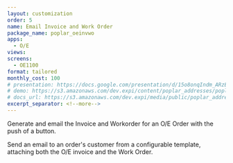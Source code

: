 ```yaml
---
layout: customization
order: 5
name: Email Invoice and Work Order
package_name: poplar_oeinvwo
apps: 
  - O/E
views:
screens:
  - OE1100
format: tailored
monthly_cost: 100
# presentation: https://docs.google.com/presentation/d/15o8onqIndm_ARzEtfFufTsxpMcCM2YxC9wkvMXzwmrM/edit?usp=sharing
# demo: https://s3.amazonaws.com/dev.expi/content/poplar_addresses/poplar_addresses_demo.mp4
# docs_url: https://s3.amazonaws.com/dev.expi/media/public/poplar_addresses-0.0.9/docs/index.html
excerpt_separator: <!--more-->
---
```


Generate and email the Invoice and Workorder for an O/E Order with the push
of a button.
<!--more-->

Send an email to an order's customer from a configurable template, attaching
both the O/E invoice and the Work Order.
